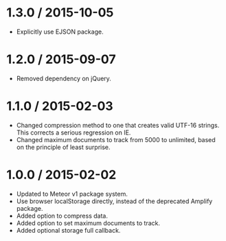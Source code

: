 1.3.0 / 2015-10-05
==================
* Explicitly use EJSON package.

1.2.0 / 2015-09-07
==================
* Removed dependency on jQuery.

1.1.0 / 2015-02-03
==================
* Changed compression method to one that creates valid UTF-16 strings. This corrects a serious regression on IE.
* Changed maximum documents to track from 5000 to unlimited, based on the principle of least surprise.

1.0.0 / 2015-02-02
==================
* Updated to Meteor v1 package system.
* Use browser localStorage directly, instead of the deprecated Amplify package.
* Added option to compress data.
* Added option to set maximum documents to track.
* Added optional storage full callback.
